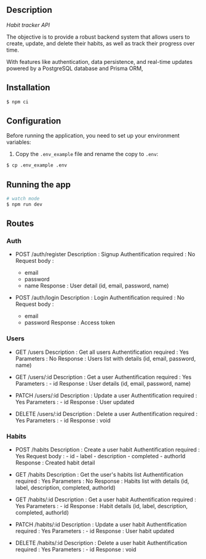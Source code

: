 ## Description

_Habit tracker API_

The objective is to provide a robust backend system that allows users to create, update, and delete their habits, as well as track their progress over time.

With features like authentication, data persistence, and real-time updates powered by a PostgreSQL database and Prisma ORM,

## Installation

```bash
$ npm ci
```

## Configuration

Before running the application, you need to set up your environment variables:

1. Copy the `.env_example` file and rename the copy to `.env`:

```bash
$ cp .env_example .env
```

## Running the app

```bash
# watch mode
$ npm run dev

```

## Routes

### Auth

- POST /auth/register
  Description : Signup
  Authentification required : No
  Request body :

  - email
  - password
  - name
    Response : User detail (id, email, password, name)

- POST /auth/login
  Description : Login
  Authentification required : No
  Request body :
  - email
  - password
    Response : Access token

### Users

- GET /users
  Description : Get all users
  Authentification required : Yes
  Parameters : No
  Response : Users list with details (id, email, password, name)

- GET /users/:id
  Description : Get a user
  Authentification required : Yes
  Parameters : - id
  Response : User details (id, email, password, name)

- PATCH /users/:id
  Description : Update a user
  Authentification required : Yes
  Parameters : - id
  Response : User updated

- DELETE /users/:id
  Description : Delete a user
  Authentification required : Yes
  Parameters : - id
  Response : void

### Habits

- POST /habits
  Description : Create a user habit
  Authentification required : Yes
  Request body : - id - label - description - completed - authorId
  Response : Created habit detail

- GET /habits
  Description : Get the user's habits list
  Authentification required : Yes
  Parameters : No
  Response : Habits list with details (id, label, description, completed, authorId)

- GET /habits/:id
  Description : Get a user habit
  Authentification required : Yes
  Parameters : - id
  Response : Habit details (id, label, description, completed, authorId)

- PATCH /habits/:id
  Description : Update a user habit
  Authentification required : Yes
  Parameters : - id
  Response : User habit updated

- DELETE /habits/:id
  Description : Delete a user habit
  Authentification required : Yes
  Parameters : - id
  Response : void
